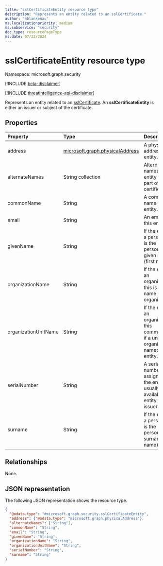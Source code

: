 ```yaml
---
title: "sslCertificateEntity resource type"
description: "Represents an entity related to an sslCertificate."
author: "nblankenau"
ms.localizationpriority: medium
ms.subservice: "security"
doc_type: resourcePageType
ms.date: 07/22/2024
---
```


# sslCertificateEntity resource type

Namespace: microsoft.graph.security

[!INCLUDE [beta-disclaimer](../../includes/beta-disclaimer.md)]

[!INCLUDE [threatintelligence-api-disclaimer](../../includes/threatintelligence-api-disclaimer.md)]

Represents an entity related to an [sslCertificate](../resources/security-sslcertificate.md). An **sslCertificateEntity** is either an issuer or subject of the certificate.

## Properties

|Property|Type|Description|
|:---|:---|:---|
|address|[microsoft.graph.physicalAddress](../resources/physicaladdress.md)|A physical address of the entity.|
|alternateNames|String collection|Alternate names for this entity that are part of the certificate. |
|commonName|String|A common name for this entity.|
|email|String|An email for this entity.|
|givenName|String|If the entity is a person, this is the person's given name (first name).|
|organizationName|String|If the entity is an organization, this is the name of the organization.|
|organizationUnitName|String|If the entity is an organization, this communicates if a unit in the organization is named on the entity.|
|serialNumber|String|A serial number assigned to the entity; usually only available if the entity is the issuer.|
|surname|String|If the entity is a person, this is the person's surname (last name).|

## Relationships

None.

## JSON representation

The following JSON representation shows the resource type.

<!-- {
  "blockType": "resource",
  "@odata.type": "microsoft.graph.security.sslCertificateEntity"
}
-->
``` json
{
  "@odata.type": "#microsoft.graph.security.sslCertificateEntity",
  "address": {"@odata.type": "microsoft.graph.physicalAddress"},
  "alternateNames": ["String"],
  "commonName": "String",
  "email": "String",
  "givenName": "String",
  "organizationName": "String",
  "organizationUnitName": "String",
  "serialNumber": "String",
  "surname": "String"
}
```
